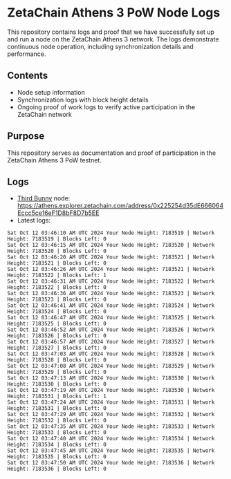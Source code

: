 # ZetaChain Athens 3 PoW Node Logs
This repository contains logs and proof that we have successfully set up and run a node on the ZetaChain Athens 3 network. The logs demonstrate continuous node operation, including synchronization details and performance.

## Contents
- Node setup information
- Synchronization logs with block height details
- Ongoing proof of work logs to verify active participation in the ZetaChain network

## Purpose
This repository serves as documentation and proof of participation in the ZetaChain Athens 3 PoW testnet.

## Logs

- [Third Bunny](https://thirdbunny.xyz/) node: https://athens.explorer.zetachain.com/address/0x225254d35dE666064Eccc5ce16eF1D8bF8D7b5EE
- Latest logs:
```
Sat Oct 12 03:46:10 AM UTC 2024 Your Node Height: 7183519 | Network Height: 7183519 | Blocks Left: 0
Sat Oct 12 03:46:15 AM UTC 2024 Your Node Height: 7183520 | Network Height: 7183520 | Blocks Left: 0
Sat Oct 12 03:46:20 AM UTC 2024 Your Node Height: 7183521 | Network Height: 7183521 | Blocks Left: 0
Sat Oct 12 03:46:26 AM UTC 2024 Your Node Height: 7183521 | Network Height: 7183522 | Blocks Left: 1
Sat Oct 12 03:46:31 AM UTC 2024 Your Node Height: 7183522 | Network Height: 7183522 | Blocks Left: 0
Sat Oct 12 03:46:36 AM UTC 2024 Your Node Height: 7183523 | Network Height: 7183523 | Blocks Left: 0
Sat Oct 12 03:46:41 AM UTC 2024 Your Node Height: 7183524 | Network Height: 7183524 | Blocks Left: 0
Sat Oct 12 03:46:47 AM UTC 2024 Your Node Height: 7183525 | Network Height: 7183525 | Blocks Left: 0
Sat Oct 12 03:46:52 AM UTC 2024 Your Node Height: 7183526 | Network Height: 7183526 | Blocks Left: 0
Sat Oct 12 03:46:57 AM UTC 2024 Your Node Height: 7183527 | Network Height: 7183527 | Blocks Left: 0
Sat Oct 12 03:47:03 AM UTC 2024 Your Node Height: 7183528 | Network Height: 7183528 | Blocks Left: 0
Sat Oct 12 03:47:08 AM UTC 2024 Your Node Height: 7183529 | Network Height: 7183529 | Blocks Left: 0
Sat Oct 12 03:47:13 AM UTC 2024 Your Node Height: 7183530 | Network Height: 7183530 | Blocks Left: 0
Sat Oct 12 03:47:19 AM UTC 2024 Your Node Height: 7183530 | Network Height: 7183531 | Blocks Left: 1
Sat Oct 12 03:47:24 AM UTC 2024 Your Node Height: 7183531 | Network Height: 7183531 | Blocks Left: 0
Sat Oct 12 03:47:29 AM UTC 2024 Your Node Height: 7183532 | Network Height: 7183532 | Blocks Left: 0
Sat Oct 12 03:47:35 AM UTC 2024 Your Node Height: 7183533 | Network Height: 7183533 | Blocks Left: 0
Sat Oct 12 03:47:40 AM UTC 2024 Your Node Height: 7183534 | Network Height: 7183534 | Blocks Left: 0
Sat Oct 12 03:47:45 AM UTC 2024 Your Node Height: 7183535 | Network Height: 7183535 | Blocks Left: 0
Sat Oct 12 03:47:50 AM UTC 2024 Your Node Height: 7183536 | Network Height: 7183536 | Blocks Left: 0
```
